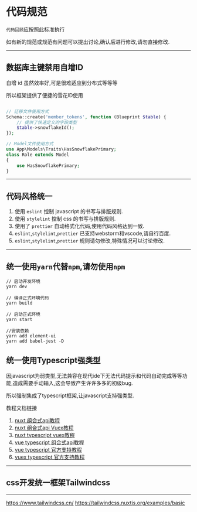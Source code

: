 # 代码规范

`代码回顾`应按照此标准执行

如有新的规范或规范有问题可以提出讨论,确认后进行修改,请勿直接修改.

---

## 数据库主键禁用自增ID

自增 id 虽然效率好,可是很难适应到分布式等等等

所以框架提供了便捷的雪花ID使用
```php

// 迁移文件使用方式
Schema::create('member_tokens', function (Blueprint $table) {
    // 提供了快速定义的字段类型
    $table->snowflakeId();
});

// Model文件使用方式
use App\Models\Traits\HasSnowflakePrimary;
class Role extends Model
{
    use HasSnowflakePrimary;
}
```

---

## 代码风格统一

1. 使用 `eslint` 控制 javascript 的书写与排版规则.
2. 使用 `stylelint` 控制 css 的书写与排版规则.
3. 使用了 `prettier` 自动格式化代码,使用代码风格达到一致.
4. `eslint`,`stylelint`,`prettier` 已支持webstorm和vscode,请自行百度.
5. `eslint`,`stylelint`,`prettier` 规则请勿修改,特殊情况可以讨论修改.

---

## 统一使用`yarn`代替`npm`,请勿使用`npm`

```
// 启动开发环境
yarn dev

// 编译正式环境代码
yarn build

// 启动正式环境
yarn start

//安装依赖
yarn add element-ui
yarn add babel-jest -D
```

## 统一使用Typescript强类型

因javascript为弱类型,无法兼容在现代ide下无法代码提示和代码自动完成等等功能,造成需要手动输入,这会导致产生许许多多的初级bug.

所以强制集成了typescript框架,让javascript支持强类型.

教程文档链接
1. [nuxt 组合式api教程](https://composition-api.nuxtjs.org/)
1. [nuxt 组合式api Vuex教程](https://composition-api.nuxtjs.org/packages/store)
1. [nuxt typescript vuex教程](https://typescript.nuxtjs.org/zh-Hant/cookbook/store)
1. [vue typescript 组合式api教程](https://v3.cn.vuejs.org/guide/composition-api-introduction)
1. [vue typescript 官方支持教程](https://v3.cn.vuejs.org/guide/typescript-support)
1. [vuex typescript 官方支持教程](https://next.vuex.vuejs.org/guide/composition-api.html#accessing-state-and-getters)

---

## css开发统一框架Tailwindcss

---

https://www.tailwindcss.cn/
https://tailwindcss.nuxtjs.org/examples/basic

[comment]: <> (5.响应式ui)

[comment]: <> (https://vuetifyjs.com/zh-Hans/components/chips/)

[comment]: <> (6. 环境变量 env 文件)

[comment]: <> (   https://github.com/nuxt-community/dotenv-module)

[comment]: <> (7. 单元测试)

[comment]: <> (   https://vue-test-utils.vuejs.org/)
